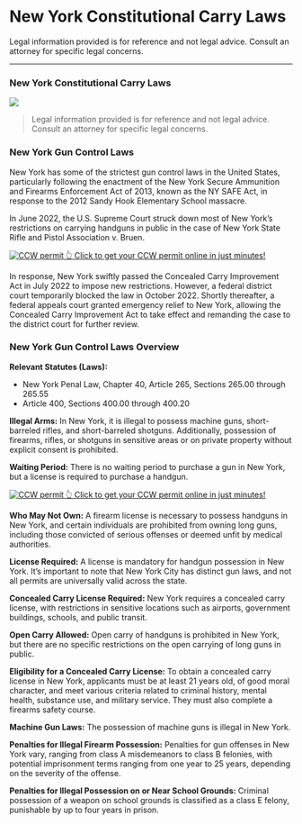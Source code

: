 # New York Constitutional Carry Laws

Legal information provided is for reference and not legal advice. Consult an attorney for specific legal concerns. 

* * *

### New York Constitutional Carry Laws

![](https://cdn-images-1.medium.com/max/1200/1*GV9Fz_SWErKz4EoI7Y-KFg.png)

> Legal information provided is for reference and not legal advice. Consult an attorney for specific legal concerns.

### New York Gun Control Laws

New York has some of the strictest gun control laws in the United States, particularly following the enactment of the New York Secure Ammunition and Firearms Enforcement Act of 2013, known as the NY SAFE Act, in response to the 2012 Sandy Hook Elementary School massacre.

In June 2022, the U.S. Supreme Court struck down most of New York’s restrictions on carrying handguns in public in the case of New York State Rifle and Pistol Association v. Bruen.

<a href="https://serp.ly/ccw">
<div>
    <img src="https://cdn-images-1.medium.com/max/1200/1*aCmvRhaa5Xjz4zDZxHzAjg.png" alt="CCW permit">
    👆 Click to get your CCW permit online in just minutes!
</div>
</a>

In response, New York swiftly passed the Concealed Carry Improvement Act in July 2022 to impose new restrictions. However, a federal district court temporarily blocked the law in October 2022. Shortly thereafter, a federal appeals court granted emergency relief to New York, allowing the Concealed Carry Improvement Act to take effect and remanding the case to the district court for further review.

### New York Gun Control Laws Overview

**Relevant Statutes (Laws):**

  * New York Penal Law, Chapter 40, Article 265, Sections 265.00 through 265.55
  * Article 400, Sections 400.00 through 400.20



**Illegal Arms:** In New York, it is illegal to possess machine guns, short-barreled rifles, and short-barreled shotguns. Additionally, possession of firearms, rifles, or shotguns in sensitive areas or on private property without explicit consent is prohibited.

**Waiting Period:** There is no waiting period to purchase a gun in New York, but a license is required to purchase a handgun.


<a href="https://serp.ly/ccw">
<div>
    <img src="https://cdn-images-1.medium.com/max/1200/1*TMCVgNoKp2NAtvLSAMkaJg.png" alt="CCW permit">
    👆 Click to get your CCW permit online in just minutes!
</div>
</a>


**Who May Not Own:** A firearm license is necessary to possess handguns in New York, and certain individuals are prohibited from owning long guns, including those convicted of serious offenses or deemed unfit by medical authorities.

**License Required:** A license is mandatory for handgun possession in New York. It’s important to note that New York City has distinct gun laws, and not all permits are universally valid across the state.

**Concealed Carry License Required:** New York requires a concealed carry license, with restrictions in sensitive locations such as airports, government buildings, schools, and public transit.

**Open Carry Allowed:** Open carry of handguns is prohibited in New York, but there are no specific restrictions on the open carrying of long guns in public.

**Eligibility for a Concealed Carry License:** To obtain a concealed carry license in New York, applicants must be at least 21 years old, of good moral character, and meet various criteria related to criminal history, mental health, substance use, and military service. They must also complete a firearms safety course.

**Machine Gun Laws:** The possession of machine guns is illegal in New York.

**Penalties for Illegal Firearm Possession:** Penalties for gun offenses in New York vary, ranging from class A misdemeanors to class B felonies, with potential imprisonment terms ranging from one year to 25 years, depending on the severity of the offense.

**Penalties for Illegal Possession on or Near School Grounds:** Criminal possession of a weapon on school grounds is classified as a class E felony, punishable by up to four years in prison.


